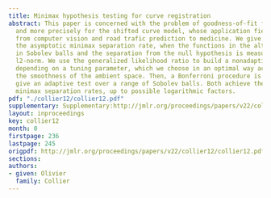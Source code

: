```yaml
---
title: Minimax hypothesis testing for curve registration
abstract: This paper is concerned with the problem of goodness-of-fit for curve registration,
  and more precisely for the shifted curve model, whose application field reaches
  from computer vision and road trafic prediction to medicine. We give bounds for
  the asymptotic minimax separation rate, when the functions in the alternative lie
  in Sobolev balls and the separation from the null hypothesis is measured by the
  l2-norm. We use the generalized likelihood ratio to build a nonadaptive procedure
  depending on a tuning parameter, which we choose in an optimal way according to
  the smoothness of the ambient space. Then, a Bonferroni procedure is applied to
  give an adaptive test over a range of Sobolev balls. Both achieve the asymptotic
  minimax separation rates, up to possible logarithmic factors.
pdf: "./collier12/collier12.pdf"
supplementary: Supplementary:http://jmlr.org/proceedings/papers/v22/collier12/collier12Supple.zip
layout: inproceedings
key: collier12
month: 0
firstpage: 236
lastpage: 245
origpdf: http://jmlr.org/proceedings/papers/v22/collier12/collier12.pdf
sections: 
authors:
- given: Olivier
  family: Collier
---
```


